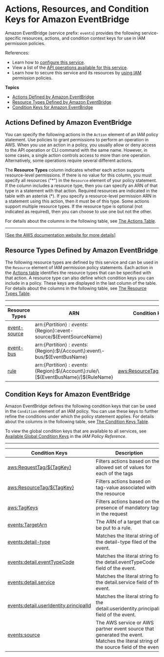 # Actions, Resources, and Condition Keys for Amazon EventBridge<a name="list_amazoneventbridge"></a>

Amazon EventBridge \(service prefix: `events`\) provides the following service\-specific resources, actions, and condition context keys for use in IAM permission policies\.

References:
+ Learn how to [configure this service](https://docs.aws.amazon.com/eventbridge/latest/userguide/)\.
+ View a list of the [API operations available for this service](https://docs.aws.amazon.com/eventbridge/latest/APIReference/)\.
+ Learn how to secure this service and its resources by [using IAM](https://docs.aws.amazon.com/eventbridge/latest/userguide/auth-and-access-control-eventbridge.html) permission policies\.

**Topics**
+ [Actions Defined by Amazon EventBridge](#amazoneventbridge-actions-as-permissions)
+ [Resource Types Defined by Amazon EventBridge](#amazoneventbridge-resources-for-iam-policies)
+ [Condition Keys for Amazon EventBridge](#amazoneventbridge-policy-keys)

## Actions Defined by Amazon EventBridge<a name="amazoneventbridge-actions-as-permissions"></a>

You can specify the following actions in the `Action` element of an IAM policy statement\. Use policies to grant permissions to perform an operation in AWS\. When you use an action in a policy, you usually allow or deny access to the API operation or CLI command with the same name\. However, in some cases, a single action controls access to more than one operation\. Alternatively, some operations require several different actions\.

The **Resource Types** column indicates whether each action supports resource\-level permissions\. If there is no value for this column, you must specify all resources \("\*"\) in the `Resource` element of your policy statement\. If the column includes a resource type, then you can specify an ARN of that type in a statement with that action\. Required resources are indicated in the table with an asterisk \(\*\)\. If you specify a resource\-level permission ARN in a statement using this action, then it must be of this type\. Some actions support multiple resource types\. If the resource type is optional \(not indicated as required\), then you can choose to use one but not the other\.

For details about the columns in the following table, see [The Actions Table](reference_policies_actions-resources-contextkeys.md#actions_table)\.


****  
[\[See the AWS documentation website for more details\]](http://docs.aws.amazon.com/IAM/latest/UserGuide/list_amazoneventbridge.html)

## Resource Types Defined by Amazon EventBridge<a name="amazoneventbridge-resources-for-iam-policies"></a>

The following resource types are defined by this service and can be used in the `Resource` element of IAM permission policy statements\. Each action in the [Actions table](#amazoneventbridge-actions-as-permissions) identifies the resource types that can be specified with that action\. A resource type can also define which condition keys you can include in a policy\. These keys are displayed in the last column of the table\. For details about the columns in the following table, see [The Resource Types Table](reference_policies_actions-resources-contextkeys.md#resources_table)\.


****  

| Resource Types | ARN | Condition Keys | 
| --- | --- | --- | 
|   [ event\-source ](https://docs.aws.amazon.com/eventbridge/latest/userguide/iam-access-control-identity-based-eventbridge.html#eventbridge-arn-format)  |  arn:$\{Partition\}:events:$\{Region\}::event\-source/$\{EventSourceName\}  |  | 
|   [ event\-bus ](https://docs.aws.amazon.com/eventbridge/latest/userguide/iam-access-control-identity-based-eventbridge.html#eventbridge-arn-format)  |  arn:$\{Partition\}:events:$\{Region\}:$\{Account\}:event\-bus/$\{EventBusName\}  |  | 
|   [ rule ](https://docs.aws.amazon.com/eventbridge/latest/userguide/iam-access-control-identity-based-eventbridge.html#eventbridge-arn-format)  |  arn:$\{Partition\}:events:$\{Region\}:$\{Account\}:rule/\[$\{EventBusName\}/\]$\{RuleName\}  |   [ aws:ResourceTag/$\{TagKey\} ](#amazoneventbridge-aws_ResourceTag___TagKey_)   | 

## Condition Keys for Amazon EventBridge<a name="amazoneventbridge-policy-keys"></a>

Amazon EventBridge defines the following condition keys that can be used in the `Condition` element of an IAM policy\. You can use these keys to further refine the conditions under which the policy statement applies\. For details about the columns in the following table, see [The Condition Keys Table](reference_policies_actions-resources-contextkeys.md#context_keys_table)\.

To view the global condition keys that are available to all services, see [Available Global Condition Keys](reference_policies_condition-keys.html#AvailableKeys) in the *IAM Policy Reference*\.


****  

| Condition Keys | Description | Type | 
| --- | --- | --- | 
|   [ aws:RequestTag/$\{TagKey\} ](https://docs.aws.amazon.com/IAM/latest/UserGuide/reference_policies_condition-keys.html#condition-keys-requesttag)  | Filters actions based on the allowed set of values for each of the tags | String | 
|   [ aws:ResourceTag/$\{TagKey\} ](https://docs.aws.amazon.com/IAM/latest/UserGuide/reference_policies_condition-keys.html#condition-keys-resourcetag)  | Filters actions based on tag\-value associated with the resource | String | 
|   [ aws:TagKeys ](https://docs.aws.amazon.com/IAM/latest/UserGuide/reference_policies_condition-keys.html#condition-keys-tagkeys)  | Filters actions based on the presence of mandatory tags in the request | String | 
|   [ events:TargetArn ](https://docs.aws.amazon.com/eventbridge/latest/userguide/policy-keys-eventbridge.html#limiting-access-to-targets)  | The ARN of a target that can be put to a rule\. | ARN | 
|   [ events:detail\-type ](https://docs.aws.amazon.com/eventbridge/latest/userguide/policy-keys-eventbridge.html#events-pattern-detail-type)  | Matches the literal string of the detail\-type filed of the event\. | String | 
|   [ events:detail\.eventTypeCode ](https://docs.aws.amazon.com/eventbridge/latest/userguide/policy-keys-eventbridge.html#limit-rule-by-type-code)  | Matches the literal string for the detail\.eventTypeCode field of the event\. | String | 
|   [ events:detail\.service ](https://docs.aws.amazon.com/eventbridge/latest/userguide/policy-keys-eventbridge.html#limit-rule-by-service)  | Matches the literal string for the detail\.service field of the event\. | String | 
|   [ events:detail\.userIdentity\.principalId ](https://docs.aws.amazon.com/eventbridge/latest/userguide/policy-keys-eventbridge.html#consume-specific-events)  | Matches the literal string for the detail\.useridentity\.principalid field of the event\. | String | 
|   [ events:source ](https://docs.aws.amazon.com/eventbridge/latest/userguide/policy-keys-eventbridge.html#events-limit-access-control)  | The AWS service or AWS partner event source that generated the event\. Matches the literal string of the source field of the event\. | String | 